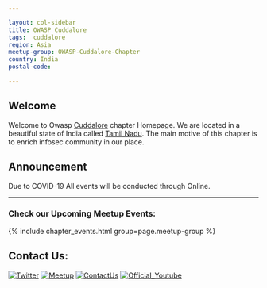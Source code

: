 ```yaml
---

layout: col-sidebar
title: OWASP Cuddalore
tags:  cuddalore
region: Asia
meetup-group: OWASP-Cuddalore-Chapter
country: India
postal-code: 

---
```


## Welcome
Welcome to Owasp [Cuddalore](https://en.wikipedia.org/wiki/Cuddalore) chapter Homepage. We are located in a beautiful state of India called [Tamil Nadu](https://en.wikipedia.org/wiki/Tamil_Nadu). The main motive of this chapter is to enrich infosec community in our place.

## Announcement 
  Due to COVID-19 All events will be conducted through Online. 

---

### Check our Upcoming Meetup Events:
{% include chapter_events.html group=page.meetup-group %}


## Contact Us:

[![Twitter](https://img.shields.io/badge/%F0%9F%90%A6-Twitter-blue)](https://www.twitter.com/owaspcuddalore) [![Meetup](https://img.shields.io/badge/%F0%9F%8E%89-Meetup-red)](https://www.meetup.com/OWASP-Cuddalore-Chapter) [![ContactUs](https://img.shields.io/badge/%F0%9F%93%83-ContactUs-orange)](mailto:gopalsamy.rajendran@owasp.org) [![Official_Youtube](https://img.shields.io/badge/%F0%9F%93%B9-Official%20Youtube-red)](https://www.youtube.com/channel/UCx72wkyPN9AqgyNbbpA5-pQ)

